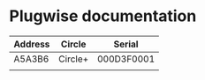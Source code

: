 # Plugwise documentation


| Address     | Circle      | Serial     |
| ----------- | ----------- | ---------- |
| A5A3B6      | Circle+     | 000D3F0001 |      
|             |             |            |
